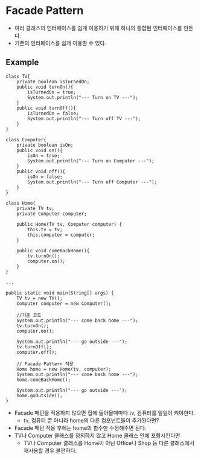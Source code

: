 # Facade Pattern
- 여러 클래스의 인터페이스를 쉽게 이용하기 위해 하나의 통합된 인터페이스를 만든다.
- 기존의 인터페이스를 쉽게 이용할 수 있다.

## Example
```
class TV{
    private boolean isTurnedOn;
    public void turnOn(){
        isTurnedOn = true;
        System.out.println("--- Turn on TV ---");
    }
    public void turnOff(){
        isTurnedOn = false;
        System.out.println("--- Turn off TV ---");
    }
}

class Computer{
    private boolean isOn;
    public void on(){
        isOn = true;
        System.out.println("--- Turn on Computer ---");
    }
    public void off(){
        isOn = false;
        System.out.println("--- Turn off Computer ---");
    }
}

class Home{
    private TV tv;
    private Computer computer;

    public Home(TV tv, Computer computer) {
        this.tv = tv;
        this.computer = computer;
    }

    public void comeBackHome(){
        tv.turnOn();
        computer.on();
    }
}

...

public static void main(String[] args) {
    TV tv = new TV();
    Computer computer = new Computer();

    //기존 코드
    System.out.println("--- come back home ---");
    tv.turnOn();
    computer.on();

    System.out.println("--- go outside ---");
    tv.turnOff();
    computer.off();
    
    // Facade Pattern 적용
    Home home = new Home(tv, computer);
    System.out.println("--- come back home ---");
    home.comeBackHome();

    System.out.println("--- go outside ---");
    home.goOutside();
}
```

- Facade 패턴을 적용하지 않으면 집에 돌아올때마다 tv, 컴퓨터를 일일이 켜야한다.
 	- tv, 컴퓨터 뿐 아니라 home의 다른 컴포넌트들이 추가된다면?
- Facade 패턴 적용 후에는 home의 함수만 수정해주면 된다.
- TV나 Computer 클래스를 정의하지 않고 Home 클래스 안에 포함시킨다면
	- TV나 Computer 클래스를 Home이 아닌 Office나 Shop 등 다른 클래스에서 재사용할 경우 불편하다.
